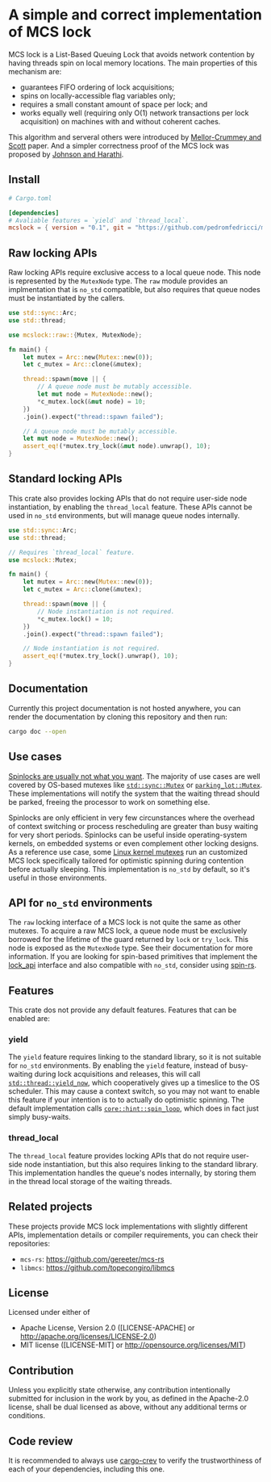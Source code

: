 # A simple and correct implementation of MCS lock

MCS lock is a List-Based Queuing Lock that avoids network contention by
having threads spin on local memory locations. The main properties of this
mechanism are:

- guarantees FIFO ordering of lock acquisitions;
- spins on locally-accessible flag variables only;
- requires a small constant amount of space per lock; and
- works equally well (requiring only O(1) network transactions per lock
  acquisition) on machines with and without coherent caches.

This algorithm and serveral others were introduced by [Mellor-Crummey and Scott] paper.
And a simpler correctness proof of the MCS lock was proposed by [Johnson and Harathi].

## Install

```toml
# Cargo.toml

[dependencies]
# Avaliable features = `yield` and `thread_local`.
mcslock = { version = "0.1", git = "https://github.com/pedromfedricci/mcslock" }
```

## Raw locking APIs

Raw locking APIs require exclusive access to a local queue node. This node is
represented by the `MutexNode` type. The `raw` module provides an implmentation
that is `no_std` compatible, but also requires that queue nodes must be
instantiated by the callers.

```rust
use std::sync::Arc;
use std::thread;

use mcslock::raw::{Mutex, MutexNode};

fn main() {
    let mutex = Arc::new(Mutex::new(0));
    let c_mutex = Arc::clone(&mutex);

    thread::spawn(move || {
        // A queue node must be mutably accessible.
        let mut node = MutexNode::new();
        *c_mutex.lock(&mut node) = 10;
    })
    .join().expect("thread::spawn failed");

    // A queue node must be mutably accessible.
    let mut node = MutexNode::new();
    assert_eq!(*mutex.try_lock(&mut node).unwrap(), 10);
}
```

## Standard locking APIs

This crate also provides locking APIs that do not require user-side node
instantiation, by enabling the `thread_local` feature. These APIs cannot
be used in `no_std` environments, but will manage queue nodes internally.

```rust
use std::sync::Arc;
use std::thread;

// Requires `thread_local` feature.
use mcslock::Mutex;

fn main() {
    let mutex = Arc::new(Mutex::new(0));
    let c_mutex = Arc::clone(&mutex);

    thread::spawn(move || {
        // Node instantiation is not required.
        *c_mutex.lock() = 10;
    })
    .join().expect("thread::spawn failed");

    // Node instantiation is not required.
    assert_eq!(*mutex.try_lock().unwrap(), 10);
}
```

## Documentation

Currently this project documentation is not hosted anywhere, you can render
the documentation by cloning this repository and then run:

```bash
cargo doc --open
```

## Use cases

[Spinlocks are usually not what you want]. The majority of use cases are well
covered by OS-based mutexes like [`std::sync::Mutex`] or [`parking_lot::Mutex`].
These implementations will notify the system that the waiting thread should
be parked, freeing the processor to work on something else.

Spinlocks are only efficient in very few circunstances where the overhead
of context switching or process rescheduling are greater than busy waiting
for very short periods. Spinlocks can be useful inside operating-system kernels,
on embedded systems or even complement other locking designs. As a reference
use case, some [Linux kernel mutexes] run an customized MCS lock specifically
tailored for optimistic spinning during contention before actually sleeping.
This implementation is `no_std` by default, so it's useful in those environments.

## API for `no_std` environments

The `raw` locking interface of a MCS lock is not quite the same as other
mutexes. To acquire a raw MCS lock, a queue node must be exclusively borrowed for
the lifetime of the guard returned by `lock` or `try_lock`. This node is exposed
as the `MutexNode` type. See their documentation for more information. If you
are looking for spin-based primitives that implement the [lock_api] interface
and also compatible with `no_std`, consider using [spin-rs].

## Features

This crate dos not provide any default features. Features that can be enabled
are:

### yield

The `yield` feature requires linking to the standard library, so it is not
suitable for `no_std` environments. By enabling the `yield` feature, instead
of busy-waiting during lock acquisitions and releases, this will call
[`std::thread::yield_now`], which cooperatively gives up a timeslice to the
OS scheduler. This may cause a context switch, so you may not want to enable
this feature if your intention is to to actually do optimistic spinning. The
default implementation calls [`core::hint::spin_loop`], which does in fact
just simply busy-waits.

### thread_local

The `thread_local` feature provides locking APIs that do not require user-side
node instantiation, but this also requires linking to the standard library.
This implementation handles the queue's nodes internally, by storing them in
the thread local storage of the waiting threads.

## Related projects

These projects provide MCS lock implementations with slightly different APIs,
implementation details or compiler requirements, you can check their
repositories:

- `mcs-rs`: <https://github.com/gereeter/mcs-rs>
- `libmcs`: <https://github.com/topecongiro/libmcs>

## License

Licensed under either of

- Apache License, Version 2.0 ([LICENSE-APACHE] or <http://apache.org/licenses/LICENSE-2.0>)
- MIT license ([LICENSE-MIT] or <http://opensource.org/licenses/MIT>)

## Contribution

Unless you explicitly state otherwise, any contribution intentionally submitted
for inclusion in the work by you, as defined in the Apache-2.0 license, shall
be dual licensed as above, without any additional terms or conditions.

## Code review

It is recommended to always use [cargo-crev] to verify the trustworthiness of
each of your dependencies, including this one.

[`std::sync::Mutex`]: https://doc.rust-lang.org/std/sync/struct.Mutex.html
[`parking_lot::Mutex`]: https://docs.rs/parking_lot/latest/parking_lot/type.Mutex.html
[`std::thread::yield_now`]: https://doc.rust-lang.org/std/thread/fn.yield_now.html
[`core::hint::spin_loop`]: https://doc.rust-lang.org/core/hint/fn.spin_loop.html
[spin-lock]: https://en.wikipedia.org/wiki/Spinlock
[spin-rs]: https://docs.rs/spin/latest/spin
[lock_api]: https://docs.rs/lock_api/latest/lock_api
[Linux kernel mutexes]: https://www.kernel.org/doc/html/latest/locking/mutex-design.html
[Spinlocks are usually not what you want]: https://matklad.github.io/2020/01/02/spinlocks-considered-harmful.html
[Mellor-Crummey and Scott]: https://www.cs.rochester.edu/~scott/papers/1991_TOCS_synch.pdf
[Johnson and Harathi]: https://web.archive.org/web/20140411142823/http://www.cise.ufl.edu/tr/DOC/REP-1992-71.pdf
[cargo-crev]: https://github.com/crev-dev/cargo-crev
